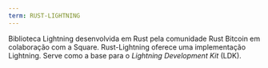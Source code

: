 ```yaml
---
term: RUST-LIGHTNING
---
```


Biblioteca Lightning desenvolvida em Rust pela comunidade Rust Bitcoin em colaboração com a Square. Rust-Lightning oferece uma implementação Lightning. Serve como a base para o *Lightning Development Kit* (LDK).